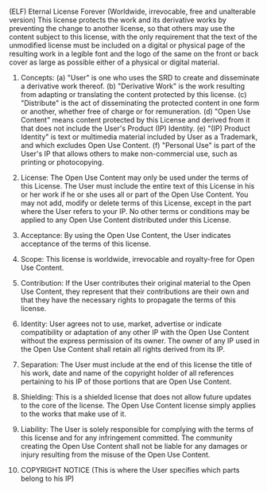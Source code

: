 (ELF) Eternal License Forever (Worldwide, irrevocable, free and unalterable version)
This license protects the work and its derivative works by preventing the change to another license, so that others may use the content subject to this license, with the only requirement that the text of the unmodified license must be included on a digital or physical page of the resulting work in a legible font and the logo of the same on the front or back cover as large as possible either of a physical or digital material.

1. Concepts:
(a) "User" is one who uses the SRD to create and disseminate a derivative work thereof.
(b) "Derivative Work" is the work resulting from adapting or translating the content protected by this license.
(c) "Distribute" is the act of disseminating the protected content in one form or another, whether free of charge or for remuneration.
(d) "Open Use Content" means content protected by this License and derived from it that does not include the User's Product (IP) Identity.
(e) "(IP) Product Identity" is text or multimedia material included by User as a Trademark, and which excludes Open Use Content.
(f) "Personal Use" is part of the User's IP that allows others to make non-commercial use, such as printing or photocopying.

2. License:
The Open Use Content may only be used under the terms of this License. The User must include the entire text of this License in his or her work if he or she uses all or part of the Open Use Content. You may not add, modify or delete terms of this License, except in the part where the User refers to your IP. No other terms or conditions may be applied to any Open Use Content distributed under this License.

3. Acceptance:
By using the Open Use Content, the User indicates acceptance of the terms of this license.

4. Scope:
This license is worldwide, irrevocable and royalty-free for Open Use Content.

5. Contribution:
If the User contributes their original material to the Open Use Content, they represent that their contributions are their own and that they have the necessary rights to propagate the terms of this license.

6. Identity:
User agrees not to use, market, advertise or indicate compatibility or adaptation of any other IP with the Open Use Content without the express permission of its owner. The owner of any IP used in the Open Use Content shall retain all rights derived from its IP.

7. Separation:
The User must include at the end of this license the title of his work, date and name of the copyright holder of all references pertaining to his IP of those portions that are Open Use Content.

8. Shielding:
This is a shielded license that does not allow future updates to the core of the license. The Open Use Content license simply applies to the works that make use of it.

9. Liability:
The User is solely responsible for complying with the terms of this license and for any infringement committed. The community creating the Open Use Content shall not be liable for any damages or injury resulting from the misuse of the Open Use Content.

10. COPYRIGHT NOTICE (This is where the User specifies which parts belong to his IP)